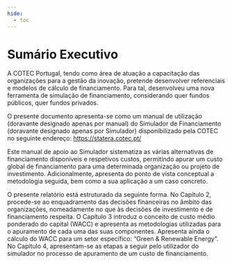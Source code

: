 ```yaml
---
hide:
  - toc
---
```


# Sumário Executivo

A COTEC Portugal, tendo como área de atuação a capacitação das organizações para a gestão da inovação, pretende desenvolver referenciais e modelos de cálculo de financiamento. Para tal, desenvolveu uma nova ferramenta de simulação de financiamento, considerando quer fundos públicos, quer fundos privados.

O presente documento apresenta-se como um manual de utilização (doravante designado apenas por manual) do Simulador de Financiamento (doravante designado apenas por Simulador) disponibilizado pela COTEC no seguinte endereço:  <https://statera.cotec.pt/> 

Este manual de apoio ao Simulador sistematiza as várias alternativas de financiamento disponíveis e respetivos custos, permitindo apurar um custo global de financiamento para uma determinada organização ou projeto de investimento. Adicionalmente, apresenta do ponto de vista conceptual a metodologia seguida, bem como a sua aplicação a um caso concreto.

O presente relatório está estruturado da seguinte forma. No Capítulo 2, procede-se ao enquadramento das decisões financeiras no âmbito das organizações, nomeadamente no que às decisões de investimento e de financiamento respeita. O Capítulo 3 introduz o conceito de custo médio ponderado do capital (WACC) e apresenta as metodologias utilizadas para o apuramento de cada uma das suas componentes. Apresenta ainda o cálculo do WACC para um setor específico: “Green & Renewable Energy”. No Capítulo 4, apresentam-se as etapas a seguir pelo utilizador do simulador no processo de apuramento de um custo de financiamento.
